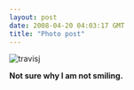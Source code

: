 ```yaml
---
layout: post
date: 2008-04-20 04:03:17 GMT
title: "Photo post"
---
```

![travisj](/images/be729fcb6dc781580887d66e936f3a6072ebd1a8240ade3694831743daa3cad4.jpg)

<b>Not sure why I am not smiling.</b>